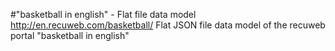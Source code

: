 #"basketball in english" - Flat file data model
http://en.recuweb.com/basketball/
Flat JSON file data model of the recuweb portal "basketball in english"
